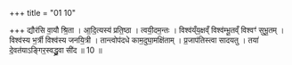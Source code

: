 +++
title = "01 10"

+++
द्यौर॑सि वा॒यौ श्रि॒ता । आ॒दि॒त्यस्य॑ प्रति॒ष्ठा । त्वयी॒दम॒न्तः । विश्व॑य्ँय॒क्षव्ँ विश्व॑म्भू॒तव्ँ विश्वꣳ॑ सुभू॒तम् ।  विश्व॑स्य भ॒र्त्री विश्व॑स्य जनयि॒त्री । तान्त्वोप॑दधे काम॒दुघा॒मक्षि॑ताम् । प्र॒जाप॑तिस्त्वा सादयतु ।  तया॑ दे॒वत॑याऽङ्गिर॒स्वद्ध्रु॒वा सी॑द ॥ 10 ॥

